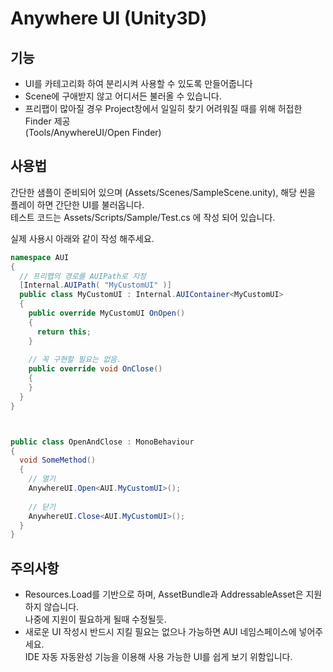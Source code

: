 # Anywhere UI (Unity3D)
## 기능
* UI를 카테고리화 하여 분리시켜 사용할 수 있도록 만들어줍니다
* Scene에 구애받지 않고 어디서든 불러올 수 있습니다.
* 프리팹이 많아질 경우 Project창에서 일일히 찾기 어려워질 때를 위해 허접한 Finder 제공  
(Tools/AnywhereUI/Open Finder)

## 사용법
간단한 샘플이 준비되어 있으며 (Assets/Scenes/SampleScene.unity), 해당 씬을 플레이 하면 간단한 UI를 불러옵니다.  
테스트 코드는 Assets/Scripts/Sample/Test.cs 에 작성 되어 있습니다.  

실제 사용시 아래와 같이 작성 해주세요.  
```C#
namespace AUI
{
  // 프리팹의 경로를 AUIPath로 지정
  [Internal.AUIPath( "MyCustomUI" )]
  public class MyCustomUI : Internal.AUIContainer<MyCustomUI>
  {
    public override MyCustomUI OnOpen()
    {
      return this;
    }
    
    // 꼭 구현할 필요는 없음.
    public override void OnClose()
    {
    }
  }
}



public class OpenAndClose : MonoBehaviour
{
  void SomeMethod()
  {
    // 열기
    AnywhereUI.Open<AUI.MyCustomUI>();
    
    // 닫기
    AnywhereUI.Close<AUI.MyCustomUI>();
  }
}
```

## 주의사항
* Resources.Load를 기반으로 하며, AssetBundle과 AddressableAsset은 지원하지 않습니다.  
  나중에 지원이 필요하게 될때 수정될듯.
* 새로운 UI 작성시 반드시 지킬 필요는 없으나 가능하면 AUI 네임스페이스에 넣어주세요.  
IDE 자동 자동완성 기능을 이용해 사용 가능한 UI를 쉽게 보기 위함입니다.
